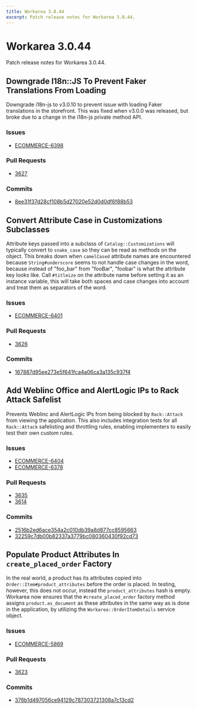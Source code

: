 ```yaml
---
title: Workarea 3.0.44
excerpt: Patch release notes for Workarea 3.0.44.
---
```


# Workarea 3.0.44

Patch release notes for Workarea 3.0.44.

## Downgrade I18n::JS To Prevent Faker Translations From Loading

Downgrade i18n-js to v3.0.10 to prevent issue with loading Faker
translations in the storefront. This was fixed when v3.0.0 was released,
but broke due to a change in the i18n-js private method API.

### Issues

- [ECOMMERCE-6398](https://jira.tools.weblinc.com/browse/ECOMMERCE-6398)

### Pull Requests

- [3627](https://stash.tools.weblinc.com/projects/WL/repos/workarea/pull-requests/3627/overview)

### Commits

- [8ee31f37d28cf108b5d27020e52d0d0df6f88b53](https://stash.tools.weblinc.com/projects/WL/repos/workarea/commits/8ee31f37d28cf108b5d27020e52d0d0df6f88b53)

## Convert Attribute Case in Customizations Subclasses

Attribute keys passed into a subclass of `Catalog::Customizations` will
typically convert to `snake_case` so they can be read as methods on the
object. This breaks down when `camelCased` attribute names are
encountered because `String#underscore` seems to not handle case changes
in the word, because instead of "foo_bar" from "fooBar", "foobar" is what
the attribute key looks like. Call `#titleize` on the attribute name before
setting it as an instance variable, this will take both spaces and case
changes into account and treat them as separators of the word.

### Issues

- [ECOMMERCE-6401](https://jira.tools.weblinc.com/browse/ECOMMERCE-6401)

### Pull Requests

- [3626](https://stash.tools.weblinc.com/projects/WL/repos/workarea/pull-requests/3626/overview)

### Commits

- [167887d95ee273e5f641fca4a06ca3a135c937f4](https://stash.tools.weblinc.com/projects/WL/repos/workarea/commits/167887d95ee273e5f641fca4a06ca3a135c937f4)

## Add Weblinc Office and AlertLogic IPs to Rack Attack Safelist

Prevents Weblinc and AlertLogic IPs from being blocked by `Rack::Attack`
from viewing the application. This also includes integration tests for
all `Rack::Attack` safelisting and throttling rules, enabling
implementers to easily test their own custom rules.

### Issues

- [ECOMMERCE-6404](https://jira.tools.weblinc.com/browse/ECOMMERCE-6404)
- [ECOMMERCE-6378](https://jira.tools.weblinc.com/browse/ECOMMERCE-6378)

### Pull Requests

- [3635](https://stash.tools.weblinc.com/projects/WL/repos/workarea/pull-requests/3635/overview)
- [3614](https://stash.tools.weblinc.com/projects/WL/repos/workarea/pull-requests/3614/overview)

### Commits

- [2516b2ed6ace354a2c010db39a8d877cc8595663](https://stash.tools.weblinc.com/projects/WL/repos/workarea/commits/2516b2ed6ace354a2c010db39a8d877cc8595663)
- [32259c7db00b82337a3779bc080360430f92cd73](https://stash.tools.weblinc.com/projects/WL/repos/workarea/commits/32259c7db00b82337a3779bc080360430f92cd73)

## Populate Product Attributes In `create_placed_order` Factory

In the real world, a product has its attributes copied into `Order::Item#product_attributes`
before the order is placed. In testing, however, this does not occur,
instead the `product_attributes` hash is empty. Workarea now ensures that the
`#create_placed_order` factory method assigns `product.as_document` as these
attributes in the same way as is done in the application, by utilizing the
`Workarea::OrderItemDetails` service object.

### Issues

- [ECOMMERCE-5869](https://jira.tools.weblinc.com/browse/ECOMMERCE-5869)

### Pull Requests

- [3623](https://stash.tools.weblinc.com/projects/WL/repos/workarea/pull-requests/3623/overview)

### Commits

- [376b1d497056ce94129c787303721308a7c13cd2](https://stash.tools.weblinc.com/projects/WL/repos/workarea/commits/376b1d497056ce94129c787303721308a7c13cd2)

